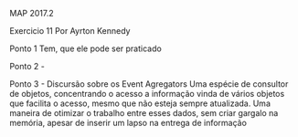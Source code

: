 MAP 2017.2

Exercicio 11
Por Ayrton Kennedy

Ponto 1 Tem, que ele pode ser praticado

Ponto 2 - 

Ponto 3 - Discursão sobre os Event Agregators
Uma espécie de consultor de objetos, concentrando o acesso a informação vinda de vários objetos que facilita o acesso, mesmo que não esteja sempre atualizada.
Uma maneira de otimizar o trabalho entre esses dados, sem criar gargalo na memória, apesar de inserir um lapso na entrega de informação
